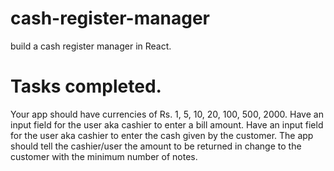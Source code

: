 # cash-register-manager
build a cash register manager in React.

# Tasks completed.

Your app should have currencies of Rs. 1, 5, 10, 20, 100, 500, 2000.
Have an input field for the user aka cashier to enter a bill amount.
Have an input field for the user aka cashier to enter the cash given by the customer.
The app should tell the cashier/user the amount to be returned in change to the customer with the minimum number of notes.
